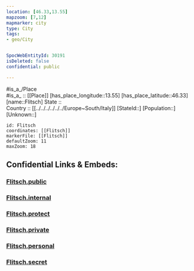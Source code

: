```yaml
---
location: [46.33,13.55] 
mapzoom: [7,12] 
mapmarker: city 
type: City
tags:
- geo/City


SpocWebEntityId: 30191
isDeleted: false
confidential: public

---
```

#is_a_/Place  
#is_a_ :: [[Place]] 
[has_place_longitude::13.55] 
[has_place_latitude::46.33] 
[name::Flitsch] 
State ::  
Country :: [[../../../../../../Europe~South/Italy]] 
[StateId::] 
[Population::] 
[Unknown::] 


```leaflet
id: Flitsch
coordinates: [[Flitsch]] 
markerFile: [[Flitsch]] 
defaultZoom: 11 
maxZoom: 18
```


## Confidential Links & Embeds: 

### [Flitsch.public](/_public/\Earth\Continent\Europe\Europe~Central\Slovenia\Regions~Slovenia\Goriška\counties~Goriška\Bovec\CityFlitsch.public.md) 

### [Flitsch.internal](/_internal/\Earth\Continent\Europe\Europe~Central\Slovenia\Regions~Slovenia\Goriška\counties~Goriška\Bovec\CityFlitsch.internal.md) 

### [Flitsch.protect](/_protect/\Earth\Continent\Europe\Europe~Central\Slovenia\Regions~Slovenia\Goriška\counties~Goriška\Bovec\CityFlitsch.protect.md) 

### [Flitsch.private](/_private/\Earth\Continent\Europe\Europe~Central\Slovenia\Regions~Slovenia\Goriška\counties~Goriška\Bovec\CityFlitsch.private.md) 

### [Flitsch.personal](/_personal/\Earth\Continent\Europe\Europe~Central\Slovenia\Regions~Slovenia\Goriška\counties~Goriška\Bovec\CityFlitsch.personal.md) 

### [Flitsch.secret](/_secret/\Earth\Continent\Europe\Europe~Central\Slovenia\Regions~Slovenia\Goriška\counties~Goriška\Bovec\CityFlitsch.secret.md)

